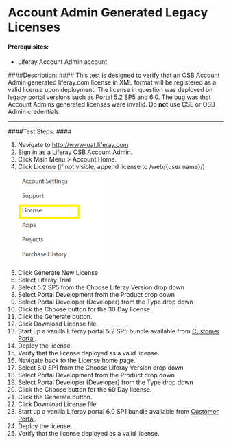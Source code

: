 Account Admin Generated Legacy Licenses
=======================================

#### Prerequisites: ####
* Liferay Account Admin account 


####Description: ####
This test is designed to verify that an OSB Account Admin generated liferay.com license in XML format will be registered as a valid license upon deployment. The license in question was deployed on legacy portal versions such as Portal 5.2 SP5 and 6.0. The bug was that Account Admins generated licenses were invalid. Do **not** use CSE or OSB Admin credentials.  


****

####Test Steps: ####
1. Navigate to http://www-uat.liferay.com
1. Sign in as a Liferay OSB Account Admin.
1. Click Main Menu > Account Home.
1. Click License (if not visible, append license to /web/{user name}/)    
![screenshot01](../images/license.png)
1. Click Generate New License
1. Select Liferay Trial
1. Select 5.2 SP5 from the Choose Liferay Version drop down
1. Select Portal Development from the Product drop down
1. Select Portal Developer (Developer) from the Type drop down
1. Click the Choose button for the 30 Day license.
1. Click the Generate button.
1. Click Download License file.
1. Start up a vanilla Liferay portal 5.2 SP5 bundle available from [Customer Portal](https://www-nightly.liferay.com/group/customer/products/portal/5.2).
1. Deploy the license.
1. Verify that the license deployed as a valid license.
1. Navigate back to the License home page.
1. Select 6.0 SP1 from the Choose Liferay Version drop down
1. Select Portal Development from the Product drop down
1. Select Portal Developer (Developer) from the Type drop down
1. Click the Choose button for the 60 Day license.
1. Click the Generate button.
1. Click Download License file.
1. Start up a vanilla Liferay portal 6.0 SP1 bundle available from [Customer Portal](https://www-nightly.liferay.com/group/customer/products/portal/6.0).
1. Deploy the license.
1. Verify that the license deployed as a valid license.